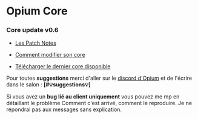# Opium Core

### Core update v0.6

- [Les Patch Notes](PatchNotes.md)

- [Comment modifier son core](modifiercore.md)

- [Télécharger le dernier core disponible](https://mega.nz/folder/lgl0jboK#7_HMKhgJPcwHE-V39CT_UA)


Pour toutes **suggestions** merci d'aller sur le [discord d'Opium](http://discord.gg/puUxj3D) et de l'écrire dans le salon : **[#💡suggestions💡]**

Si vous avez un **bug lié au client uniquement** vous pouvez me mp en détaillant le problème
Comment c'est arrivé, comment le reproduire.
Je ne répondrai pas aux messages sans explication.